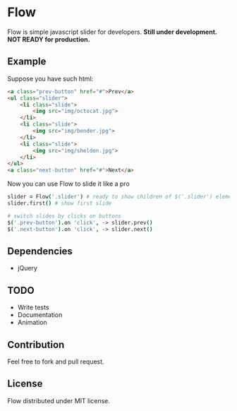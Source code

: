 # Flow
Flow is simple javascript slider for developers. __Still under development. NOT READY for production.__

## Example
Suppose you have such html:
```html
<a class="prev-button" href="#">Prev</a>
<ul class="slider">
    <li class="slide">
        <img src="img/octocat.jpg">
    </li>
    <li class="slide">
        <img src="img/bender.jpg">
    </li>
    <li class="slide">
        <img src="img/sheldon.jpg">
    </li>
</ul>
<a class="next-button" href="#">Next</a>
```
Now you can use Flow to slide it like a pro
```coffee
slider = Flow('.slider') # ready to show children of $('.slider') element
slider.first() # show first slide

# switch slides by clicks on buttons
$('.prev-button').on 'click', -> slider.prev()
$('.next-button').on 'click', -> slider.next()
```

## Dependencies
* jQuery

## TODO
* Write tests
* Documentation
* Animation

## Contribution
Feel free to fork and pull request.

## License
Flow distributed under MIT license.
